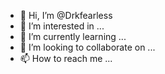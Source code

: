 - 👋 Hi, I’m @Drkfearless
- 👀 I’m interested in ...
- 🌱 I’m currently learning ...
- 💞️ I’m looking to collaborate on ...
- 📫 How to reach me ...

<!---
Drkfearless/Drkfearless is a ✨ special ✨ repository because its `README.md` (this file) appears on your GitHub profile.
You can click the Preview link to take a look at your changes.
--->
